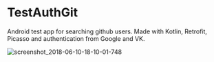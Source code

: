 # TestAuthGit
Android test app for searching github users. 
Made with Kotlin, Retrofit, Picasso and authentication from Google and VK.

![screenshot_2018-06-10-18-10-01-748](https://user-images.githubusercontent.com/9442435/41201914-4d482654-6cda-11e8-806d-40870eb73478.jpeg)
